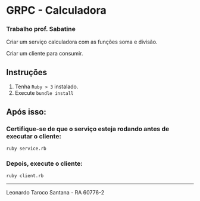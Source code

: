 # GRPC - Calculadora
### Trabalho prof. Sabatine
Criar um serviço calculadora com as funções soma e divisão. 

Criar um cliente para consumir.

## Instruções
1. Tenha `Ruby > 3` instalado.
2. Execute `bundle install`

## Após isso:

### Certifique-se de que o serviço esteja rodando antes de executar o cliente:
`ruby service.rb`

### Depois, execute o cliente:
`ruby client.rb`


___
Leonardo Taroco Santana - RA 60776-2